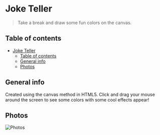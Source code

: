 # Joke Teller
> Take a break and draw some fun colors on the canvas. 

## Table of contents
- [Joke Teller](#joke-teller)
  - [Table of contents](#table-of-contents)
  - [General info](#general-info)
  - [Photos](#photos)

## General info
Created using the canvas method in HTML5. Click and drag your mouse around the screen to see some colors with some cool effects appear!

## Photos
![Photos](canvasscrs.gif)

